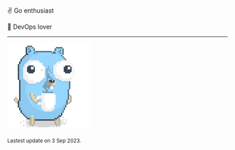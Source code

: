 :v: Go enthusiast

:muscle: DevOps lover

---

![Image alt text](/images/gopher_with_coffee.gif)


<sub>Lastest update on 3 Sep 2023.</sub>
